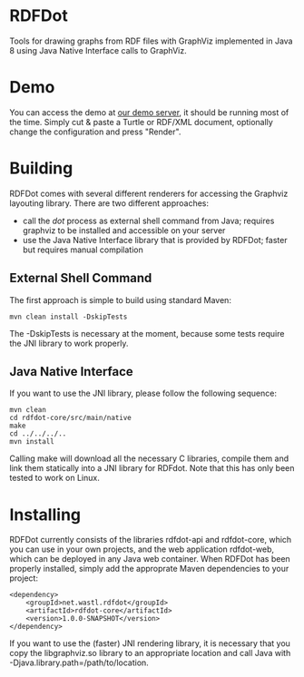 RDFDot
======

Tools for drawing graphs from RDF files with GraphViz implemented in Java 8 using Java Native Interface calls
to GraphViz.

# Demo #

You can access the demo at [our demo server](http://demo4.newmedialab.at/rdfdot/), it should be running most of
the time. Simply cut & paste a Turtle or RDF/XML document, optionally change the configuration and press "Render".

# Building #

RDFDot comes with several different renderers for accessing the Graphviz layouting library. There are two different
approaches:

* call the _dot_ process as external shell command from Java; requires graphviz to be installed and accessible on your server
* use the Java Native Interface library that is provided by RDFDot; faster but requires manual compilation

## External Shell Command ##

The first approach is simple to build using standard Maven:

    mvn clean install -DskipTests

The -DskipTests is necessary at the moment, because some tests require the JNI library to work properly.

## Java Native Interface ##

If you want to use the JNI library, please follow the following sequence:

    mvn clean
    cd rdfdot-core/src/main/native
    make
    cd ../../../..
    mvn install

Calling make will download all the necessary C libraries, compile them and link them statically into a JNI library
for RDFdot. Note that this has only been tested to work on Linux.


# Installing #

RDFDot currently consists of the libraries rdfdot-api and rdfdot-core, which you can use in your own projects, and the
web application rdfdot-web, which can be deployed in any Java web container. When RDFDot has been properly installed,
simply add the approprate Maven dependencies to your project:

    <dependency>
        <groupId>net.wastl.rdfdot</groupId>
        <artifactId>rdfdot-core</artifactId>
        <version>1.0.0-SNAPSHOT</version>
    </dependency>

If you want to use the (faster) JNI rendering library, it is necessary that you copy the libgraphviz.so library to
an appropriate location and call Java with -Djava.library.path=/path/to/location.



